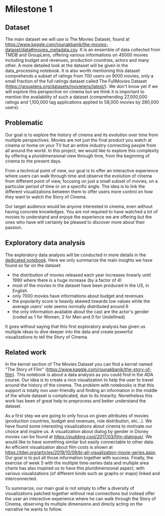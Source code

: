 # Milestone 1

## Dataset

The main dataset we will use is The Movies Dataset, found at https://www.kaggle.com/rounakbanik/the-movies-dataset/data#movies_metadata.csv. It is an ensemble of data collected from TMDB and GroupLens, offering various informations on 45000 movies including budget and revenues, production countries, actors and many other. A more detailed look at the dataset will be given in the data_processing notebook.
It is also worth mentioning this dataset comprehends a subset of ratings from 700 users on 9000 movies, only a small fraction of the full ratings dataset called The FullMovies Dataset (https://grouplens.org/datasets/movielens/latest/). We don't know yet if we will explore this perspective on cinema but we think it is important to mention the availability of such a dataset (comprehending 27,000,000 ratings and 1,100,000 tag applications applied to 58,000 movies by 280,000 users).

## Problematic

Our goal is to explore the history of cinema and its evolution over time from multiple perspectives. Movies are not just the final product you watch at cinema or home on your TV but an entire industry connecting people from all around the world. In this project, we would like to explore this complexity by offering a pluridimensional view through time, from the beginning of cinema to the present days.

From a technical point of view, our goal is to offer an interactive experience where users can walk through time and observe the evolution of cinema from different point of view, focusing on just a small subset of movies, on a particular period of time or on a specific angle. The idea is to link the different visualizations between them to offer users more control on how they want to watch the Story of Cinema.

Our target audience would be anyone interested in cinema, even without having concrete knowledges. You are not required to have watched a lot of movies to understand and enjoye the experience we are offering but the ones who have will certainly be pleased to discover more about their passion.

## Exploratory data analysis

The exploratory data analysis will be conducted in more details in the [dedicated notebook](./data_processing.ipynb). Here we only summarize the main insights we have found so far on the dataset:
* the distribution of movies released each year increases linearly until 1990 where there is a huge increase (by a factor of 4)
* most of the movies in the dataset have been produced in the US, in English
* only 7000 movies have informations about budget and revenues
* the popularity score is heavily skewed towards low values while the average users' vote seems normally distributed around 6
* the only information available about the cast are the actor's gender (coded as 1 for Women, 2 for Men and 0 for Undefined)

It goes without saying that this first exploratory analysis has given us multiple ideas to dive deeper into the data and create powerful visualizations to tell the Story of Cinema.

## Related work

In the kernel section of The Movies Dataset you can find a kernel named "The Story of Film" (https://www.kaggle.com/rounakbanik/the-story-of-film). This notebook is about a data analysis as you could find in the ADA course. Our idea is to create a nice visualization to help the user to travel around the history of the cinema. The problem with notebooks is that this support is totally non user-friendly and finding an information in the middle of the whole dataset is complicated, due to its linearity. Nonetheless this work has been of great help to preprocess and better understand the dataset.

As a first step we are going to only focus on given attributes of movies (production countries, budget and revenues, role distribution, etc...). We have found some interesting visualizations about cinema to motivate our choice and inspire us. A visualization about dialog by gender in Disney movies can be found at https://pudding.cool/2017/03/film-dialogue/. We would like to have something similar but easily connectable to other data. An efficient visualization about film costs is shown at https://tdwi.org/articles/2019/10/09/bi-all-visualization-movie-series.aspx. Our goal is to put all those information together with success. Finally, the exercise of week 5 with the multiple time-series data and multiple area charts has also inspired us to have this pluridimensional aspect, with various visualizations (of different kinds such as graphs or maps) linked and interconnected.

To summarize, our main goal is not simply to offer a diversity of visualizations patched together without real connections but instead offer the user an interactive experience where he can walk through the Story of Cinema, observing its multiple dimensions and direcly acting on the narrative he wants to follow.
